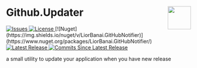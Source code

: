 <h1 align="left">Github.Updater <img src="./Assets/GitHubNotifier.jpg" align="right" width="63px" height="63px"></h1> 
<a href="https://github.com/LiorBanai/Github.Updater/issues">
    <img src="https://img.shields.io/github/issues/LiorBanai/Github.Updater"  alt="Issues"/>
</a>
<a href="https://github.com/LiorBanai/Github.Updater/blob/master/LICENSE">
    <img src="https://img.shields.io/github/license/LiorBanai/Github.Updater"  alt="License"/>
</a>
   [![Nuget](https://img.shields.io/nuget/v/LiorBanai.GitHubNotifier)](https://www.nuget.org/packages/LiorBanai.GitHubNotifier/)
<a href="https://github.com/LiorBanai/Github.Updater/releases"> 
    <img src="https://img.shields.io/github/v/release/LiorBanai/Github.Updater"  alt="Latest Release"/>
</a> 
 <a href="https://github.com/LiorBanai/Github.Updater/compare/V1.0.4...master">
    <img src="https://img.shields.io/github/commits-since/LiorBanai/Github.Updater/latest"  alt="Commits Since Latest Release"/>
</a>
       
       
a small utility to update your application when you have new release
